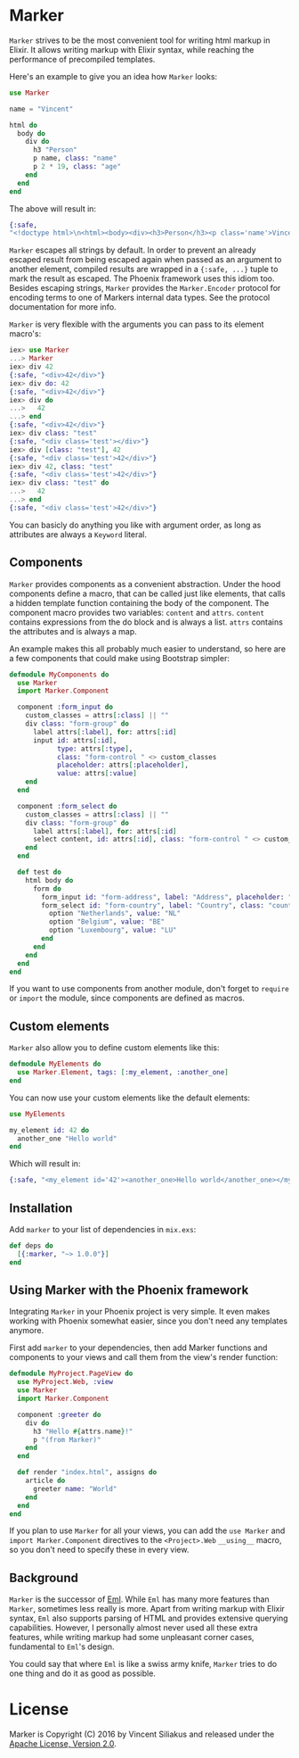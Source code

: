 # Marker

  `Marker` strives to be the most convenient tool for writing html markup in Elixir. It allows writing markup with Elixir syntax, while reaching the performance of precompiled templates.

  Here's an example to give you an idea how `Marker` looks:

```elixir
use Marker

name = "Vincent"

html do
  body do
    div do
      h3 "Person"
      p name, class: "name"
      p 2 * 19, class: "age"
    end
  end
end
```

  The above will result in:

```elixir
{:safe,
"<!doctype html>\n<html><body><div><h3>Person</h3><p class='name'>Vincent</p><p class='age'>38</p></div></body></html>"}
```

  `Marker` escapes all strings by default. In order to prevent an already escaped result from being escaped again when passed as an argument to another element, compiled results are wrapped in a `{:safe, ...}` tuple to mark the result as escaped. The Phoenix framework uses this idiom too. Besides escaping strings, `Marker` provides the `Marker.Encoder` protocol for encoding terms to one of Markers internal data types. See the protocol documentation for more info.

  `Marker` is very flexible with the arguments you can pass to its element macro's:

```elixir
iex> use Marker
...> Marker
iex> div 42
{:safe, "<div>42</div>"}
iex> div do: 42
{:safe, "<div>42</div>"}
iex> div do
...>   42
...> end
{:safe, "<div>42</div>"}
iex> div class: "test"
{:safe, "<div class='test'></div>"}
iex> div [class: "test"], 42
{:safe, "<div class='test'>42</div>"}
iex> div 42, class: "test"
{:safe, "<div class='test'>42</div>"}
iex> div class: "test" do
...>   42
...> end
{:safe, "<div class='test'>42</div>"}

```

  You can basicly do anything you like with argument order, as long as attributes are always a `Keyword` literal.

## Components

  `Marker` provides components as a convenient abstraction. Under the hood components define a macro, that can be called just like elements, that calls a hidden template function containing the body of the component. The component macro provides two variables: `content` and `attrs`. `content` contains expressions from the do block and is always a list. `attrs` contains the attributes and is always a map.

  An example makes this all probably much easier to understand, so here are a few components that could make using Bootstrap simpler:

```elixir
defmodule MyComponents do
  use Marker
  import Marker.Component

  component :form_input do
    custom_classes = attrs[:class] || ""
    div class: "form-group" do
      label attrs[:label], for: attrs[:id]
      input id: attrs[:id],
            type: attrs[:type],
            class: "form-control " <> custom_classes
            placeholder: attrs[:placeholder],
            value: attrs[:value]
    end
  end

  component :form_select do
    custom_classes = attrs[:class] || ""
    div class: "form-group" do
      label attrs[:label], for: attrs[:id]
      select content, id: attrs[:id], class: "form-control " <> custom_classes
    end
  end

  def test do
    html body do
      form do
        form_input id: "form-address", label: "Address", placeholder: "Fill in address"
        form_select id: "form-country", label: "Country", class: "country-select" do
          option "Netherlands", value: "NL"
          option "Belgium", value: "BE"
          option "Luxembourg", value: "LU"
        end
      end
    end
  end
end
```

  If you want to use components from another module, don't forget to `require` or `import` the module, since components are defined as macros.


## Custom elements

  `Marker` also allow you to define custom elements like this:

```elixir
defmodule MyElements do
  use Marker.Element, tags: [:my_element, :another_one]
end
```

  You can now use your custom elements like the default elements:

```elixir
use MyElements

my_element id: 42 do
  another_one "Hello world"
end
```

  Which will result in:

```elixir
{:safe, "<my_element id='42'><another_one>Hello world</another_one></my_element>"}
```

## Installation

  Add `marker` to your list of dependencies in `mix.exs`:

```elixir
def deps do
  [{:marker, "~> 1.0.0"}]
end
```

## Using Marker with the Phoenix framework

  Integrating `Marker` in your Phoenix project is very simple. It even makes working with Phoenix somewhat easier, since you don't need any templates anymore.

  First add `marker` to your dependencies, then add Marker functions and components to your views and call them from the view's render function:

```elixir
defmodule MyProject.PageView do
  use MyProject.Web, :view
  use Marker
  import Marker.Component

  component :greeter do
    div do
      h3 "Hello #{attrs.name}!"
      p "(from Marker)"
    end
  end

  def render "index.html", assigns do
    article do
      greeter name: "World"
    end
  end
end
```

  If you plan to use `Marker` for all your views, you can add the `use Marker` and `import Marker.Component` directives to the `<Project>.Web` `__using__` macro, so you don't need to specify these in every view.

## Background

  `Marker` is the successor of [Eml](https://github.com/zambal/eml). While `Eml` has many more features than `Marker`, sometimes less really is more. Apart from writing markup with Elixir syntax, `Eml` also supports parsing of HTML and provides extensive querying capabilities. However, I personally almost never used all these extra features, while writing markup had some unpleasant corner cases, fundamental to `Eml`'s design.

  You could say that where `Eml` is like a swiss army knife, `Marker` tries to do one thing and do it as good as possible.

# License

  Marker is Copyright (C) 2016 by Vincent Siliakus and released under the [Apache License, Version 2.0](https://www.apache.org/licenses/LICENSE-2.0.html).

